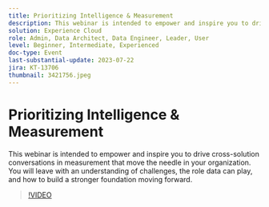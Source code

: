 ```yaml
---
title: Prioritizing Intelligence & Measurement
description: This webinar is intended to empower and inspire you to drive cross-solution conversations in measurement that move the needle in your organization. You will leave with an understanding of challenges, the role data can play, and how to build a stronger foundation moving forward.
solution: Experience Cloud
role: Admin, Data Architect, Data Engineer, Leader, User
level: Beginner, Intermediate, Experienced
doc-type: Event
last-substantial-update: 2023-07-22
jira: KT-13706
thumbnail: 3421756.jpeg
---
```


# Prioritizing Intelligence & Measurement

This webinar is intended to empower and inspire you to drive cross-solution conversations in measurement that move the needle in your organization. You will leave with an understanding of challenges, the role data can play, and how to build a stronger foundation moving forward.

>[!VIDEO](https://video.tv.adobe.com/v/3421756/?learn=on)
